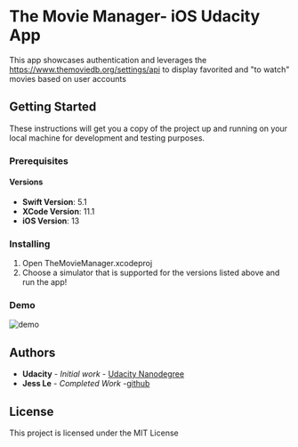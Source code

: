 # The Movie Manager- iOS Udacity App
 
This app showcases authentication and leverages the https://www.themoviedb.org/settings/api to display favorited and "to watch" movies based on user accounts

## Getting Started

These instructions will get you a copy of the project up and running on your local machine for development and testing purposes.


### Prerequisites

#### Versions

* **Swift Version**: 5.1
* **XCode Version**: 11.1
* **iOS Version**: 13

### Installing

1. Open TheMovieManager.xcodeproj
1. Choose a simulator that is supported for the versions listed above and run the app!

### Demo

![demo](demo.gif)

## Authors

* **Udacity** - *Initial work* - [Udacity Nanodegree](https://www.udacity.com/course/ios-developer-nanodegree--nd003)
* **Jess Le** - *Completed Work* -[github](https://github.com/lovelejess)


## License

This project is licensed under the MIT License

